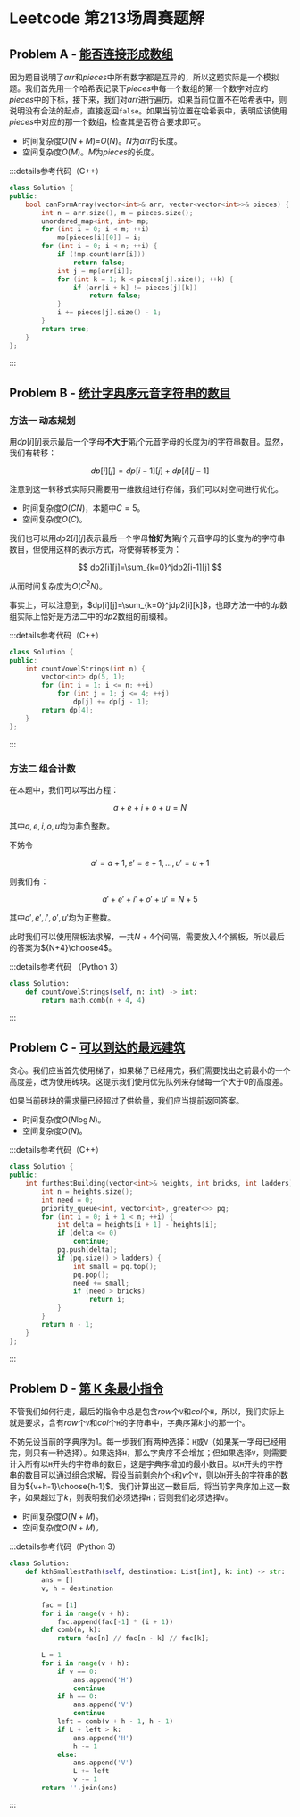 # Leetcode 第213场周赛题解

## Problem A - [能否连接形成数组](https://leetcode.cn/problems/check-array-formation-through-concatenation/)

因为题目说明了$arr$和$pieces$中所有数字都是互异的，所以这题实际是一个模拟题。我们首先用一个哈希表记录下$pieces$中每一个数组的第一个数字对应的$pieces$中的下标，接下来，我们对$arr$进行遍历。如果当前位置不在哈希表中，则说明没有合法的起点，直接返回`false`。如果当前位置在哈希表中，表明应该使用$pieces$中对应的那一个数组，检查其是否符合要求即可。

- 时间复杂度$O(N+M)$=$O(N)$。$N$为$arr$的长度。
- 空间复杂度$O(M)$。$M$为$pieces$的长度。

:::details参考代码（C++）

```cpp
class Solution {
public:
    bool canFormArray(vector<int>& arr, vector<vector<int>>& pieces) {
        int n = arr.size(), m = pieces.size();
        unordered_map<int, int> mp;
        for (int i = 0; i < m; ++i)
            mp[pieces[i][0]] = i;
        for (int i = 0; i < n; ++i) {
            if (!mp.count(arr[i]))
                return false;
            int j = mp[arr[i]];
            for (int k = 1; k < pieces[j].size(); ++k) {
                if (arr[i + k] != pieces[j][k])
                    return false;
            }
            i += pieces[j].size() - 1;
        }
        return true;
    }
};
```

:::

## Problem B - [统计字典序元音字符串的数目](https://leetcode.cn/problems/count-sorted-vowel-strings/)

### 方法一 动态规划

用$dp[i][j]$表示最后一个字母**不大于**第$j$个元音字母的长度为$i$的字符串数目。显然，我们有转移：

$$
dp[i][j]=dp[i-1][j] + dp[i][j-1]
$$

注意到这一转移式实际只需要用一维数组进行存储，我们可以对空间进行优化。

- 时间复杂度$O(CN)$，本题中$C=5$。
- 空间复杂度$O(C)$。

我们也可以用$dp2[i][j]$表示最后一个字母**恰好为**第$j$个元音字母的长度为$i$的字符串数目，但使用这样的表示方式，将使得转移变为：

$$
dp2[i][j]=\sum_{k=0}^jdp2[i-1][j]
$$

从而时间复杂度为$O(C^2N)$。

事实上，可以注意到，$dp[i][j]=\sum_{k=0}^jdp2[i][k]$，也即方法一中的$dp$数组实际上恰好是方法二中的$dp2$数组的前缀和。

:::details参考代码（C++）

```cpp
class Solution {
public:
    int countVowelStrings(int n) {
        vector<int> dp(5, 1);
        for (int i = 1; i <= n; ++i)
            for (int j = 1; j <= 4; ++j)
                dp[j] += dp[j - 1];
        return dp[4];
    }
};
```

:::

### 方法二 组合计数

在本题中，我们可以写出方程：

$$
a+e+i+o+u=N
$$

其中$a,e,i,o,u$均为非负整数。

不妨令

$$
a'=a+1,e'=e+1,\dots,u'=u+1
$$

则我们有：

$$
a'+e'+i'+o'+u'=N+5
$$

其中$a',e',i',o',u'$均为正整数。

此时我们可以使用隔板法求解，一共$N+4$个间隔，需要放入$4$个搁板，所以最后的答案为${N+4}\choose4$。

:::details参考代码 （Python 3）

```python
class Solution:
    def countVowelStrings(self, n: int) -> int:
        return math.comb(n + 4, 4)
```

:::

## Problem C - [可以到达的最远建筑](https://leetcode.cn/problems/furthest-building-you-can-reach/)

贪心。我们应当首先使用梯子，如果梯子已经用完，我们需要找出之前最小的一个高度差，改为使用砖块。这提示我们使用优先队列来存储每一个大于$0$的高度差。

如果当前砖块的需求量已经超过了供给量，我们应当提前返回答案。

- 时间复杂度$O(N\log N)$。
- 空间复杂度$O(N)$。

:::details参考代码（C++）

```cpp
class Solution {
public:
    int furthestBuilding(vector<int>& heights, int bricks, int ladders) {
        int n = heights.size();
        int need = 0;
        priority_queue<int, vector<int>, greater<>> pq;
        for (int i = 0; i + 1 < n; ++i) {
            int delta = heights[i + 1] - heights[i];
            if (delta <= 0)
                continue;
            pq.push(delta);
            if (pq.size() > ladders) {
                int small = pq.top();
                pq.pop();
                need += small;
                if (need > bricks)
                    return i;
            }
        }
        return n - 1;
    }
};
```

:::

## Problem D - [第 K 条最小指令](https://leetcode.cn/problems/kth-smallest-instructions/)

不管我们如何行走，最后的指令中总是包含$row$个`V`和$col$个`H`，所以，我们实际上就是要求，含有$row$个`V`和$col$个`H`的字符串中，字典序第$k$小的那一个。

不妨先设当前的字典序为$1$。每一步我们有两种选择：`H`或`V`（如果某一字母已经用完，则只有一种选择）。如果选择`H`，那么字典序不会增加；但如果选择`V`，则需要计入所有以`H`开头的字符串的数目，这是字典序增加的最小数目。以`H`开头的字符串的数目可以通过组合求解，假设当前剩余$h$个`H`和$v$个`V`，则以`H`开头的字符串的数目为${v+h-1}\choose{h-1}$。我们计算出这一数目后，将当前字典序加上这一数字，如果超过了$k$，则表明我们必须选择`H`；否则我们必须选择`V`。

- 时间复杂度$O(N+M)$。
- 空间复杂度$O(N+M)$。

:::details参考代码（Python 3）

```python
class Solution:
    def kthSmallestPath(self, destination: List[int], k: int) -> str:
        ans = []
        v, h = destination
        
        fac = [1]
        for i in range(v + h):
            fac.append(fac[-1] * (i + 1))
        def comb(n, k):
            return fac[n] // fac[n - k] // fac[k];
        
        L = 1
        for i in range(v + h):
            if v == 0:
                ans.append('H')
                continue
            if h == 0:
                ans.append('V')
                continue
            left = comb(v + h - 1, h - 1)
            if L + left > k:
                ans.append('H')
                h -= 1
            else:
                ans.append('V')
                L += left
                v -= 1
        return ''.join(ans)
```

:::
